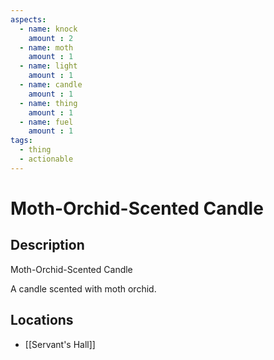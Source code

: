 ```yaml
---
aspects: 
  - name: knock
    amount : 2
  - name: moth
    amount : 1
  - name: light
    amount : 1
  - name: candle
    amount : 1
  - name: thing
    amount : 1
  - name: fuel
    amount : 1
tags:
  - thing
  - actionable
---
```


# Moth-Orchid-Scented Candle

## Description
Moth-Orchid-Scented Candle

A candle scented with moth orchid.
## Locations
- [[Servant's Hall]]